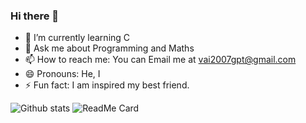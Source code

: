 ### Hi there 👋


- 🌱 I’m currently learning C
- 💬 Ask me about Programming and Maths
- 📫 How to reach me: You can Email me at vai2007gpt@gmail.com
- 😄 Pronouns: He, I
- ⚡ Fun fact: I am inspired my best friend.

![Github stats](https://github-readme-stats.vercel.app/api?username=Anshul21-coder)
![ReadMe Card](https://github-readme-stats.vercel.app/api/pin/?username=YourUsername&repo=Anshul21-coder)
